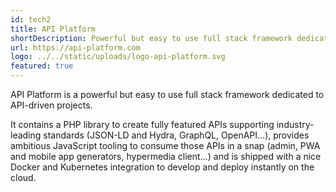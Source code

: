 ```yaml
---
id: tech2
title: API Platform
shortDescription: Powerful but easy to use full stack framework dedicated to API-driven projects.
url: https://api-platform.com
logo: ../../static/uploads/logo-api-platform.svg
featured: true
---
```

API Platform is a powerful but easy to use full stack framework dedicated to API-driven projects.

It contains a PHP library to create fully featured APIs supporting industry-leading standards (JSON-LD and Hydra, GraphQL, OpenAPI...),
provides ambitious JavaScript tooling to consume those APIs in a snap (admin, PWA and mobile app generators, hypermedia client...)
and is shipped with a nice Docker and Kubernetes integration to develop and deploy instantly on the cloud.